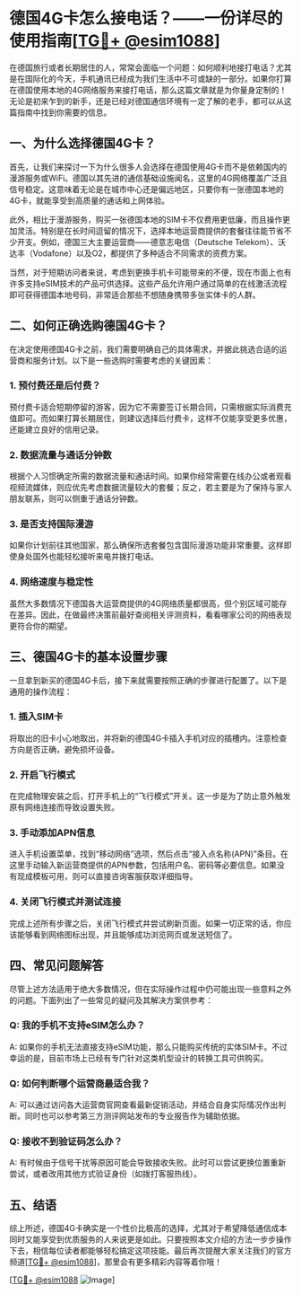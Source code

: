 # 德国4G卡怎么接电话？——一份详尽的使用指南[[TG💪+ @esim1088](https://t.me/s/esim1088)]

在德国旅行或者长期居住的人，常常会面临一个问题：如何顺利地接打电话？尤其是在国际化的今天，手机通讯已经成为我们生活中不可或缺的一部分。如果你打算在德国使用本地的4G网络服务来接打电话，那么这篇文章就是为你量身定制的！无论是初来乍到的新手，还是已经对德国通信环境有一定了解的老手，都可以从这篇指南中找到你需要的信息。

## 一、为什么选择德国4G卡？

首先，让我们来探讨一下为什么很多人会选择在德国使用4G卡而不是依赖国内的漫游服务或WiFi。德国以其先进的通信基础设施闻名，这里的4G网络覆盖广泛且信号稳定。这意味着无论是在城市中心还是偏远地区，只要你有一张德国本地的4G卡，就能享受到高质量的通话和上网体验。

此外，相比于漫游服务，购买一张德国本地的SIM卡不仅费用更低廉，而且操作更加灵活。特别是在长时间逗留的情况下，选择本地运营商提供的套餐往往能节省不少开支。例如，德国三大主要运营商——德意志电信（Deutsche Telekom）、沃达丰（Vodafone）以及O2，都提供了多种适合不同需求的资费方案。

当然，对于短期访问者来说，考虑到更换手机卡可能带来的不便，现在市面上也有许多支持eSIM技术的产品可供选择。这些产品允许用户通过简单的在线激活流程即可获得德国本地号码，非常适合那些不想随身携带多张实体卡的人群。

## 二、如何正确选购德国4G卡？

在决定使用德国4G卡之前，我们需要明确自己的具体需求，并据此挑选合适的运营商和服务计划。以下是一些选购时需要考虑的关键因素：

### 1. 预付费还是后付费？
预付费卡适合短期停留的游客，因为它不需要签订长期合同，只需根据实际消费充值即可。而如果打算长期居住，则建议选择后付费卡，这样不仅能享受更多优惠，还能建立良好的信用记录。

### 2. 数据流量与通话分钟数
根据个人习惯确定所需的数据流量和通话时间。如果你经常需要在线办公或者观看视频流媒体，则应优先考虑数据流量较大的套餐；反之，若主要是为了保持与家人朋友联系，则可以侧重于通话分钟数。

### 3. 是否支持国际漫游
如果你计划前往其他国家，那么确保所选套餐包含国际漫游功能非常重要。这样即使身处国外也能轻松接听来电并拨打电话。

### 4. 网络速度与稳定性
虽然大多数情况下德国各大运营商提供的4G网络质量都很高，但个别区域可能存在差异。因此，在做最终决策前最好查阅相关评测资料，看看哪家公司的网络表现更符合你的期望。

## 三、德国4G卡的基本设置步骤

一旦拿到新买的德国4G卡后，接下来就需要按照正确的步骤进行配置了。以下是通用的操作流程：

### 1. 插入SIM卡
将取出的旧卡小心地取出，并将新的德国4G卡插入手机对应的插槽内。注意检查方向是否正确，避免损坏设备。

### 2. 开启飞行模式
在完成物理安装之后，打开手机上的“飞行模式”开关。这一步是为了防止意外触发原有网络连接而导致设置失败。

### 3. 手动添加APN信息
进入手机设置菜单，找到“移动网络”选项，然后点击“接入点名称(APN)”条目。在这里手动输入新运营商提供的APN参数，包括用户名、密码等必要信息。如果没有现成模板可用，则可以直接咨询客服获取详细指导。

### 4. 关闭飞行模式并测试连接
完成上述所有步骤之后，关闭飞行模式并尝试刷新页面。如果一切正常的话，你应该能够看到网络图标出现，并且能够成功浏览网页或发送短信了。

## 四、常见问题解答

尽管上述方法适用于绝大多数情况，但在实际操作过程中仍可能出现一些意料之外的问题。下面列出了一些常见的疑问及其解决方案供参考：

### Q: 我的手机不支持eSIM怎么办？
A: 如果你的手机无法直接支持eSIM功能，那么只能购买传统的实体SIM卡。不过幸运的是，目前市场上已经有专门针对这类机型设计的转换工具可供购买。

### Q: 如何判断哪个运营商最适合我？
A: 可以通过访问各大运营商官网查看最新促销活动，并结合自身实际情况作出判断。同时也可以参考第三方测评网站发布的专业报告作为辅助依据。

### Q: 接收不到验证码怎么办？
A: 有时候由于信号干扰等原因可能会导致接收失败。此时可以尝试更换位置重新尝试，或者改用其他方式验证身份（如拨打客服热线）。

## 五、结语

综上所述，德国4G卡确实是一个性价比极高的选择，尤其对于希望降低通信成本同时又能享受到优质服务的人来说更是如此。只要按照本文介绍的方法一步步操作下去，相信每位读者都能够轻松搞定这项技能。最后再次提醒大家关注我们的官方频道[[TG💪+ @esim1088](https://t.me/s/esim1088)]，那里会有更多精彩内容等着你哦！

[[TG💪+ @esim1088](https://t.me/s/esim1088) ![Image](https://i.postimg.cc/4NQfJmqS/Snipaste-2025-05-13-00-14-12.png)]
